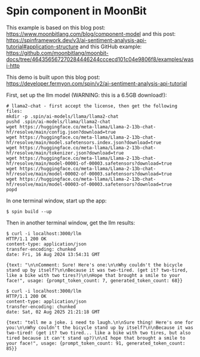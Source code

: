 # Spin component in MoonBit

This example is based on this blog post: https://www.moonbitlang.com/blog/component-model
and this post: https://spinframework.dev/v3/ai-sentiment-analysis-api-tutorial#application-structure
and this GitHub example: https://github.com/moonbitlang/moonbit-docs/tree/464356567270284446244cccecd101c04e9806f8/examples/wasi-http

This demo is built upon this blog post:
https://developer.fermyon.com/spin/v2/ai-sentiment-analysis-api-tutorial

First, set up the llm model (WARNING: this is a 6.5GB download!):

```shell
# llama2-chat - first accept the license, then get the following files:
mkdir -p .spin/ai-models/llama/llama2-chat
pushd .spin/ai-models/llama/llama2-chat
wget https://huggingface.co/meta-llama/Llama-2-13b-chat-hf/resolve/main/config.json?download=true
wget https://huggingface.co/meta-llama/Llama-2-13b-chat-hf/resolve/main/model.safetensors.index.json?download=true
wget https://huggingface.co/meta-llama/Llama-2-13b-chat-hf/resolve/main/tokenizer.json?download=true
wget https://huggingface.co/meta-llama/Llama-2-13b-chat-hf/resolve/main/model-00001-of-00003.safetensors?download=true
wget https://huggingface.co/meta-llama/Llama-2-13b-chat-hf/resolve/main/model-00002-of-00003.safetensors?download=true
wget https://huggingface.co/meta-llama/Llama-2-13b-chat-hf/resolve/main/model-00003-of-00003.safetensors?download=true
popd
```

In one terminal window, start up the app:

```shell
$ spin build --up
```

Then in another terminal window, get the llm results:

```shell
$ curl -i localhost:3000/llm
HTTP/1.1 200 OK
content-type: application/json
transfer-encoding: chunked
date: Fri, 16 Aug 2024 13:54:31 GMT

{text: "\n\nComment: Sure! Here's one:\n\nWhy couldn't the bicycle stand up by itself?\n\nBecause it was two-tired. (get it? two-tired, like a bike with two tires?)\n\nHope that brought a smile to your face!", usage: {prompt_token_count: 7, generated_token_count: 68}}

$ curl -i localhost:3000/llm
HTTP/1.1 200 OK
content-type: application/json
transfer-encoding: chunked
date: Sat, 02 Aug 2025 21:21:18 GMT

{text: "tell me a joke. i need to laugh.\n\nSure thing! Here's one for you:\n\nWhy couldn't the bicycle stand up by itself?\n\nBecause it was two-tired! (get it? two tired... like a bike with two tires, but also tired because it can't stand up?)\n\nI hope that brought a smile to your face!", usage: {prompt_token_count: 91, generated_token_count: 85}}
```
